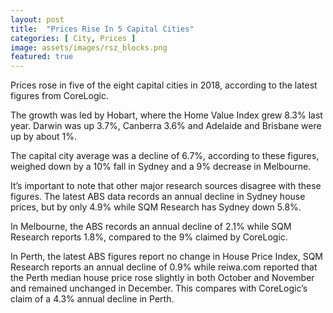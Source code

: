 ```yaml
---
layout: post
title:  "Prices Rise In 5 Capital Cities"
categories: [ City, Prices ]
image: assets/images/rsz_blocks.png
featured: true
---
```

Prices rose in five of the eight capital cities in 2018,
according to the latest figures from CoreLogic.

The growth was led by Hobart, where the Home Value Index
grew 8.3% last year. Darwin was up 3.7%, Canberra
3.6% and Adelaide and Brisbane were up by about 1%.

The capital city average was a decline of 6.7%, according
to these figures, weighed down by a 10% fall in Sydney
and a 9% decrease in Melbourne.

It’s important to note that other major research sources
disagree with these figures. The latest ABS data records
an annual decline in Sydney house prices, but by only
4.9% while SQM Research has Sydney down 5.8%.

In Melbourne, the ABS records an annual decline of
2.1% while SQM Research reports 1.8%, compared
to the 9% claimed by CoreLogic.

In Perth, the latest ABS figures report no change in House Price Index,
SQM Research reports an annual decline of 0.9%
while reiwa.com reported that the Perth median house
price rose slightly in both October and November and
remained unchanged in December. This compares with
CoreLogic’s claim of a 4.3% annual decline in Perth.
